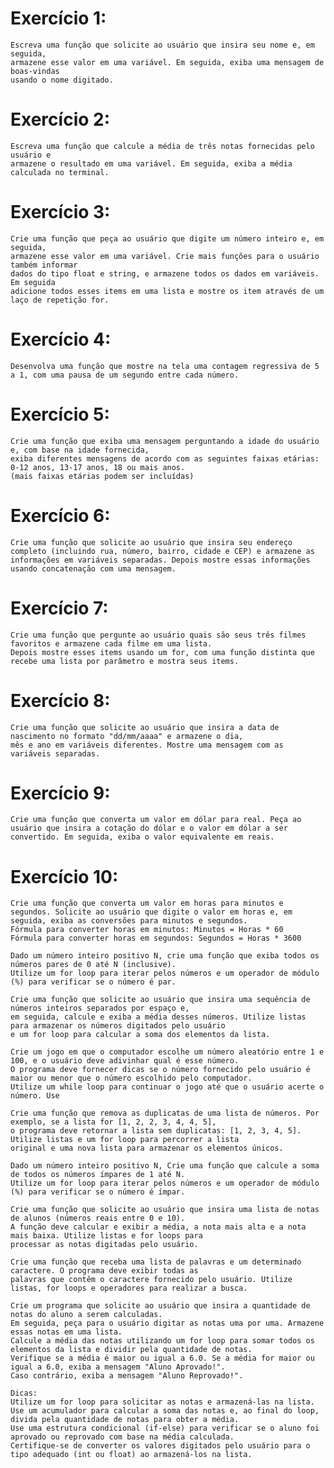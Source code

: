 # Exercício 1:
    Escreva uma função que solicite ao usuário que insira seu nome e, em seguida,
    armazene esse valor em uma variável. Em seguida, exiba uma mensagem de boas-vindas
	usando o nome digitado.

# Exercício 2:
	Escreva uma função que calcule a média de três notas fornecidas pelo usuário e
	armazene o resultado em uma variável. Em seguida, exiba a média calculada no terminal.

# Exercício 3:
	Crie uma função que peça ao usuário que digite um número inteiro e, em seguida,
	armazene esse valor em uma variável. Crie mais funções para o usuário também informar 
	dados do tipo float e string, e armazene todos os dados em variáveis. Em seguida
	adicione todos esses items em uma lista e mostre os item através de um laço de repetição for. 

# Exercício 4:
	Desenvolva uma função que mostre na tela uma contagem regressiva de 5 a 1, com uma pausa de um segundo entre cada número.

# Exercício 5:
	Crie uma função que exiba uma mensagem perguntando a idade do usuário e, com base na idade fornecida,
	exiba diferentes mensagens de acordo com as seguintes faixas etárias: 0-12 anos, 13-17 anos, 18 ou mais anos.
	(mais faixas etárias podem ser incluídas)

# Exercício 6:
	Crie uma função que solicite ao usuário que insira seu endereço completo (incluindo rua, número, bairro, cidade e CEP) e armazene as informações em variáveis separadas. Depois mostre essas informações usando concatenação com uma mensagem.

# Exercício 7:
	Crie uma função que pergunte ao usuário quais são seus três filmes favoritos e armazene cada filme em uma lista.
	Depois mostre esses items usando um for, com uma função distinta que recebe uma lista por parâmetro e mostra seus items. 

# Exercício 8:
	Crie uma função que solicite ao usuário que insira a data de nascimento no formato "dd/mm/aaaa" e armazene o dia,
	mês e ano em variáveis diferentes. Mostre uma mensagem com as variáveis separadas.

# Exercício 9:
	Crie uma função que converta um valor em dólar para real. Peça ao usuário que insira a cotação do dólar e o valor em dólar a ser convertido. Em seguida, exiba o valor equivalente em reais.

# Exercício 10:
	Crie uma função que converta um valor em horas para minutos e segundos. Solicite ao usuário que digite o valor em horas e, em seguida, exiba as conversões para minutos e segundos.
	Fórmula para converter horas em minutos: Minutos = Horas * 60
	Fórmula para converter horas em segundos: Segundos = Horas * 3600

	Dado um número inteiro positivo N, crie uma função que exiba todos os números pares de 0 até N (inclusive).
	Utilize um for loop para iterar pelos números e um operador de módulo (%) para verificar se o número é par.

	Crie uma função que solicite ao usuário que insira uma sequência de números inteiros separados por espaço e,
	em seguida, calcule e exiba a média desses números. Utilize listas para armazenar os números digitados pelo usuário
	e um for loop para calcular a soma dos elementos da lista.

	Crie um jogo em que o computador escolhe um número aleatório entre 1 e 100, e o usuário deve adivinhar qual é esse número.
	O programa deve fornecer dicas se o número fornecido pelo usuário é maior ou menor que o número escolhido pelo computador.
	Utilize um while loop para continuar o jogo até que o usuário acerte o número. Use

	Crie uma função que remova as duplicatas de uma lista de números. Por exemplo, se a lista for [1, 2, 2, 3, 4, 4, 5],
	o programa deve retornar a lista sem duplicatas: [1, 2, 3, 4, 5]. Utilize listas e um for loop para percorrer a lista 
	original e uma nova lista para armazenar os elementos únicos.

	Dado um número inteiro positivo N, Crie uma função que calcule a soma de todos os números ímpares de 1 até N.
	Utilize um for loop para iterar pelos números e um operador de módulo (%) para verificar se o número é ímpar.

	Crie uma função que solicite ao usuário que insira uma lista de notas de alunos (números reais entre 0 e 10).
	A função deve calcular e exibir a média, a nota mais alta e a nota mais baixa. Utilize listas e for loops para
	processar as notas digitadas pelo usuário.

	Crie uma função que receba uma lista de palavras e um determinado caractere. O programa deve exibir todas as
	palavras que contêm o caractere	fornecido pelo usuário. Utilize listas, for loops e operadores para realizar a busca.

	Crie um programa que solicite ao usuário que insira a quantidade de notas do aluno a serem calculadas.
	Em seguida, peça para o usuário digitar as notas uma por uma. Armazene essas notas em uma lista.
	Calcule a média das notas utilizando um for loop para somar todos os elementos da lista e dividir pela quantidade de notas.
	Verifique se a média é maior ou igual a 6.0. Se a média for maior ou igual a 6.0, exiba a mensagem "Aluno Aprovado!".
	Caso contrário, exiba a mensagem "Aluno Reprovado!".

	Dicas:
	Utilize um for loop para solicitar as notas e armazená-las na lista.
	Use um acumulador para calcular a soma das notas e, ao final do loop, divida pela quantidade de notas para obter a média.
	Use uma estrutura condicional (if-else) para verificar se o aluno foi aprovado ou reprovado com base na média calculada.
	Certifique-se de converter os valores digitados pelo usuário para o tipo adequado (int ou float) ao armazená-los na lista.